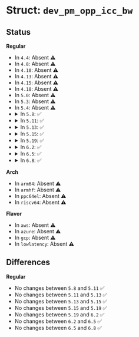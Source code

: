 # Struct: <code>dev_pm_opp_icc_bw</code>

## Status
<b>Regular</b>
<ul>
<li>
In <code>4.4</code>: Absent ⚠️
</li>
<li>
In <code>4.8</code>: Absent ⚠️
</li>
<li>
In <code>4.10</code>: Absent ⚠️
</li>
<li>
In <code>4.13</code>: Absent ⚠️
</li>
<li>
In <code>4.15</code>: Absent ⚠️
</li>
<li>
In <code>4.18</code>: Absent ⚠️
</li>
<li>
In <code>5.0</code>: Absent ⚠️
</li>
<li>
In <code>5.3</code>: Absent ⚠️
</li>
<li>
In <code>5.4</code>: Absent ⚠️
</li>
<li>
<details>
<summary>In <code>5.8</code>: ✅</summary>

```c
struct dev_pm_opp_icc_bw {
    u32 avg;
    u32 peak;
};
```
</details>
</li>
<li>
<details>
<summary>In <code>5.11</code>: ✅</summary>

```c
struct dev_pm_opp_icc_bw {
    u32 avg;
    u32 peak;
};
```
</details>
</li>
<li>
<details>
<summary>In <code>5.13</code>: ✅</summary>

```c
struct dev_pm_opp_icc_bw {
    u32 avg;
    u32 peak;
};
```
</details>
</li>
<li>
<details>
<summary>In <code>5.15</code>: ✅</summary>

```c
struct dev_pm_opp_icc_bw {
    u32 avg;
    u32 peak;
};
```
</details>
</li>
<li>
<details>
<summary>In <code>5.19</code>: ✅</summary>

```c
struct dev_pm_opp_icc_bw {
    u32 avg;
    u32 peak;
};
```
</details>
</li>
<li>
<details>
<summary>In <code>6.2</code>: ✅</summary>

```c
struct dev_pm_opp_icc_bw {
    u32 avg;
    u32 peak;
};
```
</details>
</li>
<li>
<details>
<summary>In <code>6.5</code>: ✅</summary>

```c
struct dev_pm_opp_icc_bw {
    u32 avg;
    u32 peak;
};
```
</details>
</li>
<li>
<details>
<summary>In <code>6.8</code>: ✅</summary>

```c
struct dev_pm_opp_icc_bw {
    u32 avg;
    u32 peak;
};
```
</details>
</li>
</ul>
<b>Arch</b>
<ul>
<li>
In <code>arm64</code>: Absent ⚠️
</li>
<li>
In <code>armhf</code>: Absent ⚠️
</li>
<li>
In <code>ppc64el</code>: Absent ⚠️
</li>
<li>
In <code>riscv64</code>: Absent ⚠️
</li>
</ul>
<b>Flavor</b>
<ul>
<li>
In <code>aws</code>: Absent ⚠️
</li>
<li>
In <code>azure</code>: Absent ⚠️
</li>
<li>
In <code>gcp</code>: Absent ⚠️
</li>
<li>
In <code>lowlatency</code>: Absent ⚠️
</li>
</ul>

## Differences
<b>Regular</b>
<ul>
<li>
No changes between <code>5.8</code> and <code>5.11</code> ✅
</li>
<li>
No changes between <code>5.11</code> and <code>5.13</code> ✅
</li>
<li>
No changes between <code>5.13</code> and <code>5.15</code> ✅
</li>
<li>
No changes between <code>5.15</code> and <code>5.19</code> ✅
</li>
<li>
No changes between <code>5.19</code> and <code>6.2</code> ✅
</li>
<li>
No changes between <code>6.2</code> and <code>6.5</code> ✅
</li>
<li>
No changes between <code>6.5</code> and <code>6.8</code> ✅
</li>
</ul>
